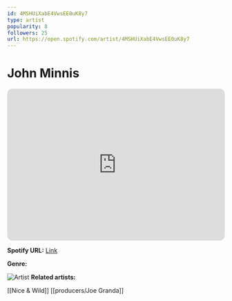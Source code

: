 ```yaml
---
id: 4MSHUiXabE4VwsEE0uK8y7
type: artist
popularity: 8
followers: 25
url: https://open.spotify.com/artist/4MSHUiXabE4VwsEE0uK8y7
---
```

# John Minnis

<iframe style="border-radius:12px" src="https://open.spotify.com/embed/artist/4MSHUiXabE4VwsEE0uK8y7" width="100%" height="352" frameBorder="0" allowfullscreen="" allow="autoplay; clipboard-write; encrypted-media; fullscreen; picture-in-picture" loading="lazy"></iframe>

**Spotify URL:** [Link](https://open.spotify.com/artist/4MSHUiXabE4VwsEE0uK8y7)

**Genre:** 

![Artist](https://i.scdn.co/image/ab67616d0000b2732879c8f45c65878d564d5111)
**Related artists:**

[[Nice & Wild]]
[[producers/Joe Granda]]
